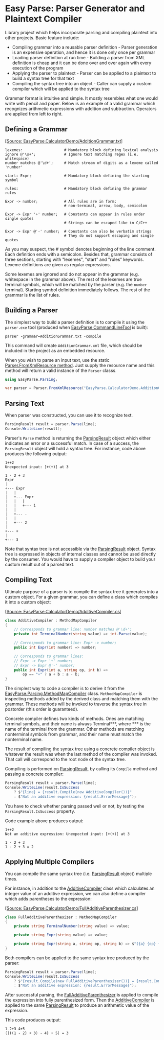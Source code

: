 # Easy Parse: Parser Generator and Plaintext Compiler

Library project which helps incorporate parsing and compiling plaintext into other projects. Basic feature include:
* Compiling grammar into a reusable parser definition - Parser generation is an expensive operation, and hence it is done only once per grammar
* Loading parser definition at run time - Building a parser from XML definition is cheap and it can be done over and over again with every execution of the program
* Applying the parser to plaintext - Parser can be applied to a plaintext to build a syntax tree for that text
* Compiling the syntax tree into an object - Caller can supply a custom compiler which will be applied to the syntax tree

Grammar format is intuitive and simple. It mostly resembles what one would write with pencil and paper.
Below is an example of a valid grammar which recognizes arithmetic expressions with addition and subtraction.
Operators are applied from left to right.

## Defining a Grammar
[[Source: EasyParse.CalculatorDemo/AdditionGrammar.txt]](EasyParse.CalculatorDemo/AdditionGrammar.txt)

    lexemes:                   # Mandatory block defining lexical analysis
    ignore @'\s+';             # Ignore text matching regex (i.e. whitespace)
    number matches @'\d+';	   # Match stream of digits as a lexeme called 'number'
    
    start: Expr;               # Mandatory block defining the starting symbol
    
    rules:                     # Mandatory block defining the grammar rules
    
    Expr -> number;            # All rules are in form:
                               # non-terminal, arrow, body, semicolon
    
    Expr -> Expr '+' number;   # Constants can appear in rules under single quotes
                               # Strings can be escaped like in C/C++
    
    Expr -> Expr @'-' number;  # Constants can also be verbatim strings
                               # They do not support escaping and single quotes

As you may suspect, the # symbol denotes beginning of the line comment. Each definition ends with a semicolon. Besides that, grammar consists of three sections, starting with "lexemes", "start" and "rules" keywords. Lexeme definitions are given as regular expressions.

Some lexemes are ignored and do not appear in the grammar (e.g. whitespace in the grammar above). The rest of the lexemes are true terminal symbols, which will be matched by the parser (e.g. the `number` terminal). Starting symbol definition immediately follows. The rest of the grammar is the list of rules.

## Building a Parser
The simplest way to build a parser definition is to compile it using the `parser.exe` tool (produced when [EasyParse.CommandLineTool](EasyParse.CommandLineTool) is built):

    parser -grammar=AdditionGrammar.txt -compile
    
This command will create `AdditionGrammar.xml` file, which should be included in the project as an embedded resource.

When you wish to parse an input text, use the static [Parser.FromXmlResource method](EasyParse/Parsing/Parser.cs). Just supply the resource name and this method will return a valid instance of the `Parser` classs.

``` csharp
using EasyParse.Parsing;

var parser = Parser.FromXmlResource("EasyParse.CalculatorDemo.AdditionGrammar.xml");
```

## Parsing Text
When parser was constructed, you can use it to recognize text.

``` csharp
ParsingResult result = parser.Parse(line);
Console.WriteLine(result);
```

Parser's `Parse` method is returning the [ParsingResult](EasyParse/Parsing/ParsingResult.cs) object which either indicates an error or a successful match. In case of a success, the `ParsingResult` object will hold a syntax tree. For instance, code above produces the following output:

    1++2
    Unexpected input: [+(+)] at 3
    
    1 - 2 + 3
    Expr
    |
    +--- Expr
    |   |
    |   +--- Expr
    |   |   |
    |   |   +--- 1
    |   |
    |   +--- -
    |   |
    |   +--- 2
    |
    +--- +
    |
    +--- 3

Note that syntax tree is not accessible via the [ParsingResult](EasyParse/Parsing/ParsingResult.cs) object. Syntax tree is expressed in objects of internal classes and cannot be used directly by the consumer. You would have to supply a compiler object to build your custom result out of a parsed text.

## Compiling Text
Ultimate purpose of a parser is to compile the syntax tree it generates into a custom object. For a given grammar, you can define a class which compiles it into a custom object:

[[Source: EasyParse.CalculatorDemo/AdditiveCompiler.cs](EasyParse.CalculatorDemo/AdditiveCompiler.cs)]

``` csharp
class AdditiveCompiler : MethodMapCompiler
{
    // Corresponds to grammar line: number matches @'\d+';
    private int TerminalNumber(string value) => int.Parse(value);

    // Corresponds to grammar line: Expr -> number;
    public int Expr(int number) => number;

    // Corresponds to grammar lines:
    // Expr -> Expr '+' number;
    // Expr -> Expr @'-' number;
    public int Expr(int a, string op, int b) =>
        op == "+" ? a + b : a - b;
}
```

The simplest way to code a compiler is to derive it from the [EasyParse.Parsing.MethodMapCompiler](EasyParse/Parsing/MethodMapCompiler.cs) class. `MethodMapCompiler` is inspecting methods added by the derived class and matching them with the grammar. These methods will be invoked to traverse the syntax tree in postorder (this order is guaranteed).

Concrete compiler defines two kinds of methods. Ones are matching terminal symbols, and their name is always Terminal***, where *** is the name of the terminal from the grammar. Other methods are matching nonterminal symbols from grammar, and their name must match the nonterminal name.

The result of compiling the syntax tree using a concrete compiler object is whatever the result was when the last method of the compiler was invoked. That call will correspond to the root node of the syntax tree.

Compiling is performed on [ParsingResult](EasyParse/Parsing/ParsingResult.cs), by calling its `Compile` method and passing a concrete compiler:

``` csharp
ParsingResult result = parser.Parse(line);
Console.WriteLine(result.IsSuccess
    ? $"{line} = {result.Compile(new AdditiveCompiler())}"
    : $"Not an additive expression: {result.ErrorMessage}");
```

You have to check whether parsing passed well or not, by testing the `ParsingResult.IsSuccess` property.

Code example above produces output:

    1++2
    Not an additive expression: Unexpected input: [+(+)] at 3
    
    1 - 2 + 3
    1 - 2 + 3 = 2

## Applying Multiple Compilers
You can compile the same syntax tree (i.e. [ParsingResult](EasyParse/Parsing/ParsingResult.cs) object) multiple times.

For instance, in addition to the [AdditiveCompiler](EasyParse.CalculatorDemo/AdditiveCompiler.cs) class which calculates an integer value of an additive expression, we can also define a compiler which adds parentheses to the expression:

[[Source: EasyParse.CalculatorDemo/FullAdditiveParenthesizer.cs](EasyParse.CalculatorDemo/FullAdditiveParenthesizer.cs)]

``` csharp
class FullAdditiveParenthesizer : MethodMapCompiler
{
    private string TerminalNumber(string value) => value;

    private string Expr(string value) => value;

    private string Expr(string a, string op, string b) => $"({a} {op} {b})";
}
```

Both compilers can be applied to the same syntax tree produced by the parser:

``` csharp
ParsingResult result = parser.Parse(line);
Console.WriteLine(result.IsSuccess
    ? $"{result.Compile(new FullAdditiveParenthesizer())} = {result.Compile(new AdditiveCompiler())}"
    : $"Not an additive expression: {result.ErrorMessage}");
```

After successful parsing, the [FullAdditiveParenthesizer](EasyParse.CalculatorDemo/FullAdditiveParenthesizer.cs) is applied to compile the expression into fully parenthesized form. Then the [AdditiveCompiler](EasyParse.CalculatorDemo/AdditiveCompiler.cs) is applied to the same [ParsingResult](EasyParse/Parsing/ParsingResult.cs) to produce an arithmetic value of the expression.

This code produces output:

    1-2+3-4+5
    ((((1 - 2) + 3) - 4) + 5) = 3
